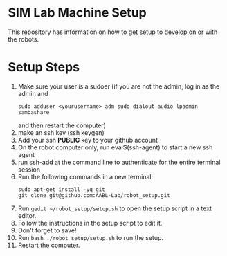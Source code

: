 # SIM Lab Machine Setup
This repository has information on how to get setup to develop on or with the robots.

# Setup Steps

1. Make sure your user is a sudoer (if you are not the admin, log in as the admin and 
   ```
   sudo adduser <yourusername> adm sudo dialout audio lpadmin sambashare  
   ```
    and then restart the computer)
1. make an ssh key (ssh keygen)
1. Add your ssh **PUBLIC** key to your github account
1. On the robot computer only, run eval$(ssh-agent) to start a new ssh agent
1. run ssh-add at the command line to authenticate for the entire terminal session
1. Run the following commands in a new terminal:
    ```
    sudo apt-get install -yq git
    git clone git@github.com:AABL-Lab/robot_setup.git 
    ```
1. Run `gedit ~/robot_setup/setup.sh` to open the setup script in a text editor.
1. Follow the instructions in the setup script to edit it.
1. Don't forget to save!
1. Run `bash ./robot_setup/setup.sh` to run the setup.
1. Restart the computer.
